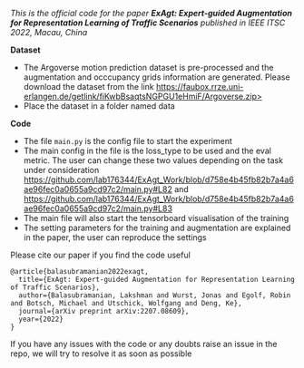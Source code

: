 *This is the official code for the paper **ExAgt: Expert-guided Augmentation for Representation Learning of Traffic Scenarios** published in IEEE ITSC 2022, Macau, China*


**Dataset**

* The Argoverse motion prediction dataset is pre-processed and the augmentation and occcupancy grids information are generated. Please download the dataset from the link https://faubox.rrze.uni-erlangen.de/getlink/fiKwbBsaqtsNGPGU1eHmiF/Argoverse.zip>
* Place the dataset in a folder named data 

**Code**
* The file `main.py` is the config file to start the experiment
* The main config in the file is the loss_type to be used and the eval metric. The user can change these two values depending on the task under consideration https://github.com/lab176344/ExAgt_Work/blob/d758e4b45fb82b7a4a6ae96fec0a0655a9cd97c2/main.py#L82 and https://github.com/lab176344/ExAgt_Work/blob/d758e4b45fb82b7a4a6ae96fec0a0655a9cd97c2/main.py#L83
* The main file will also start the tensorboard visualisation of the training
* The setting parameters for the training and augmentation are explained in the paper, the user can reproduce the settings


Please cite our paper if you find the code useful
```
@article{balasubramanian2022exagt,
  title={ExAgt: Expert-guided Augmentation for Representation Learning of Traffic Scenarios},
  author={Balasubramanian, Lakshman and Wurst, Jonas and Egolf, Robin and Botsch, Michael and Utschick, Wolfgang and Deng, Ke},
  journal={arXiv preprint arXiv:2207.08609},
  year={2022}
}
```

If you have any issues with the code or any doubts raise an issue in the repo, we will try to resolve it as soon as possible

